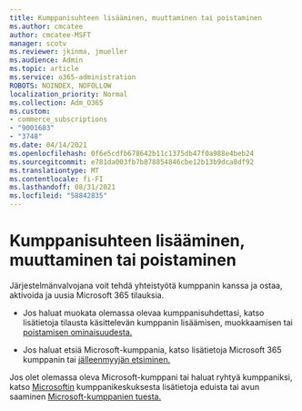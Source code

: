 ```yaml
---
title: Kumppanisuhteen lisääminen, muuttaminen tai poistaminen
ms.author: cmcatee
author: cmcatee-MSFT
manager: scotv
ms.reviewer: jkinma, jmueller
ms.audience: Admin
ms.topic: article
ms.service: o365-administration
ROBOTS: NOINDEX, NOFOLLOW
localization_priority: Normal
ms.collection: Adm_O365
ms.custom:
- commerce_subscriptions
- "9001683"
- "3748"
ms.date: 04/14/2021
ms.openlocfilehash: 0f6e5cdfb678642b11c1375db47f0a988e4beb24
ms.sourcegitcommit: e781da003fb7b878854846cbe12b13b9dca8df92
ms.translationtype: MT
ms.contentlocale: fi-FI
ms.lasthandoff: 08/31/2021
ms.locfileid: "58842835"
---
```

# <a name="add-change-or-remove-a-partner-relationship"></a>Kumppanisuhteen lisääminen, muuttaminen tai poistaminen

Järjestelmänvalvojana voit tehdä yhteistyötä kumppanin kanssa ja ostaa, aktivoida ja uusia Microsoft 365 tilauksia. 

- Jos haluat muokata olemassa olevaa kumppanisuhdettasi, katso lisätietoja tilausta käsittelevän kumppanin lisäämisen, muokkaamisen tai [poistamisen ominaisuudesta.](https://docs.microsoft.com/microsoft-365/admin/misc/add-partner)

- Jos haluat etsiä Microsoft-kumppania, katso lisätietoja Microsoft 365 kumppanin tai [jälleenmyyjän etsiminen.](https://docs.microsoft.com/microsoft-365/admin/manage/find-your-partner-or-reseller)

Jos olet olemassa oleva Microsoft-kumppani tai haluat ryhtyä kumppaniksi, katso [Microsoftin](https://support.microsoft.com/help/4499930/partner-center-overview) kumppanikeskuksesta lisätietoja eduista tai avun saaminen [Microsoft-kumppanien tuesta.](https://aka.ms/partnersupport)
